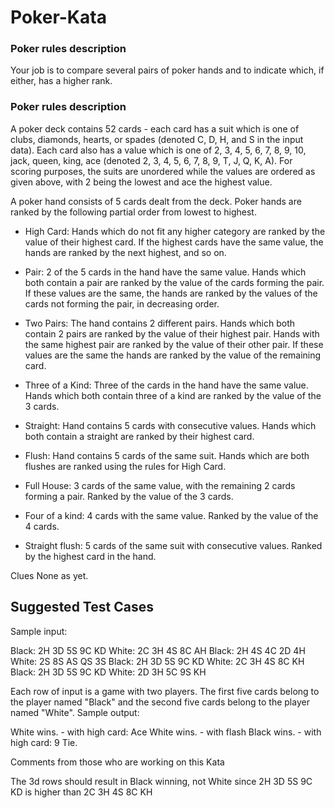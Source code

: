 # Poker-Kata

### Poker rules description

Your job is to compare several pairs of poker hands and to indicate which, 
if either, has a higher rank.

### Poker rules description

A poker deck contains 52 cards - each card has a suit which is one of clubs, 
diamonds, hearts, or spades (denoted C, D, H, and S in the input data). 
Each card also has a value which is one of 2, 3, 4, 5, 6, 7, 8, 9, 10, jack, 
queen, king, ace (denoted 2, 3, 4, 5, 6, 7, 8, 9, T, J, Q, K, A). For scoring 
purposes, the suits are unordered while the values are ordered as given above, 
with 2 being the lowest and ace the highest value.

A poker hand consists of 5 cards dealt from the deck. Poker hands are ranked
by the following partial order from lowest to highest.

-	High Card: Hands which do not fit any higher category are ranked by the 
	value of their highest card. If the highest cards have the same value, the 
	hands are ranked by the next highest, and so on.

-	Pair: 2 of the 5 cards in the hand have the same value. Hands which both 
	contain a pair are ranked by the value of the cards forming the pair. If 
	these values are the same, the hands are ranked by the values of the cards 
	not forming the pair, in decreasing order.

-	Two Pairs: The hand contains 2 different pairs. Hands which both contain 2 
	pairs are ranked by the value of their highest pair. Hands with the same 
	highest pair are ranked by the value of their other pair. If these values 
	are the same the hands are ranked by the value of the remaining card.

-	Three of a Kind: Three of the cards in the hand have the same value. 
	Hands which both contain three of a kind are ranked by the value of the 3 
	cards.

-	Straight: Hand contains 5 cards with consecutive values. Hands which both 
	contain a straight are ranked by their highest card.

-	Flush: Hand contains 5 cards of the same suit. Hands which are both flushes 
	are ranked using the rules for High Card.

-	Full House: 3 cards of the same value, with the remaining 2 cards forming a 
	pair. Ranked by the value of the 3 cards.

-	Four of a kind: 4 cards with the same value. Ranked by the value of the 4 cards.

-	Straight flush: 5 cards of the same suit with consecutive values. Ranked 
	by the highest card in the hand.

 

Clues
None as yet.

## Suggested Test Cases
Sample input:

Black: 2H 3D 5S 9C KD  White: 2C 3H 4S 8C AH
Black: 2H 4S 4C 2D 4H  White: 2S 8S AS QS 3S
Black: 2H 3D 5S 9C KD  White: 2C 3H 4S 8C KH
Black: 2H 3D 5S 9C KD  White: 2D 3H 5C 9S KH

Each row of input is a game with two players. The first five cards belong to the 
player named "Black" and the second five cards belong to the player named "White".
Sample output:

White wins. - with high card: Ace
White wins. - with flash
Black wins. - with high card: 9
Tie.

 Comments from those who are working on this Kata

 The 3d rows should result in Black winning, not White since 2H 3D 5S 9C KD is higher
 than 2C 3H 4S 8C KH

